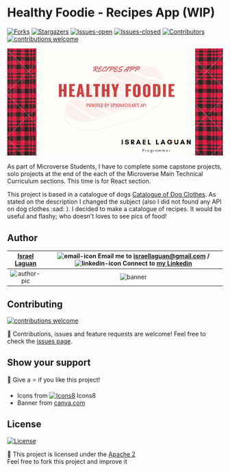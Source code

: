 # Healthy Foodie - Recipes App (WIP)

<!-- PROJECT SHIELDS -->
[![Forks][forks-shield]][forks-url]
[![Stargazers][stars-shield]][stars-url]
[![Issues-open][issues-open-shield]][issues-url]
[![Issues-closed][issues-closed-shield]][issues-url]
[![Contributors][contributors-shield]][contributors-url]
[![contributions welcome][contributions-welcome]][issues-url]

![app-banner][]

As part of Microverse Students, I have to complete some capstone projects, solo projects at the end of the each of the Microverse Main Technical Curriculum sections. This time is for React section.

This project is based in a catalogue of dogs [Catalogue of Dog Clothes](https://www.notion.so/Catalogue-of-Dog-Clothes-8bf1512b8ab34fa28848beb8ab698a32). As stated on the description I changed the subject (also I did not found any API on dog clothes :sad: ). I decided to make a catalogue of recipes. It would be useful and flashy; who doesn't loves to see pics of food!

## Author

| [Israel Laguan][author-github] | ![email-icon][] Email me to [israellaguan@gmail.com][author-email] / ![linkedin-icon][] Connect to [my Linkedin][author-linkedin] |
|:---:|:---:|
| ![author-pic][] | ![banner][] |

## Contributing

[![contributions welcome][contributions-welcome]][issues-url]

🤝 Contributions, issues and feature requests are welcome!
Feel free to check the [issues page][issues-url].

## Show your support

🤗 Give a ⭐️ if you like this project!

- Icons from [![Icons8][icons8-logo]][Icons8] Icons8
- Banner from [canva.com](https://www.canva.com)

## License

[![License][badge-apache]][apache-license]

📝 This project is licensed under the [Apache 2](LICENSE)\
Feel free to fork this project and improve it

<!-- MARKDOWN LINKS & IMAGES -->
[contributors-shield]: https://img.shields.io/github/contributors/Israel-Laguan/healthy-foodie?style=for-the-badge
[contributors-url]: https://github.com/Israel-Laguan/healthy-foodie/graphs/contributors
[forks-shield]: https://img.shields.io/github/forks/Israel-Laguan/healthy-foodie?style=for-the-badge
[forks-url]: https://github.com/Israel-Laguan/healthy-foodie/network/members
[stars-shield]: https://img.shields.io/github/stars/Israel-Laguan/healthy-foodie?style=for-the-badge
[stars-url]: https://github.com/Israel-Laguan/healthy-foodie/stargazers
[issues-open-shield]: https://img.shields.io/github/issues/Israel-Laguan/healthy-foodie?style=for-the-badge
[issues-url]: https://github.com/Israel-Laguan/healthy-foodie/issues
[issues-closed-shield]: https://img.shields.io/github/issues-closed/Israel-Laguan/healthy-foodie?style=for-the-badge
[badge-framework]: https://img.shields.io/badge/store-Redux-000?style=for-the-badge&logo=redux
[framework-url]: https://redux.js.org/
[react]: https://img.shields.io/badge/React-16+-61DAFB?style=for-the-badge&logo=react
[javascript]: https://img.shields.io/badge/JAVASCRIPT-ES6%2B-F7DF1E?style=for-the-badge&logo=javascript
[css]: https://img.shields.io/badge/style-CSS-1572B6?style=for-the-badge&logo=css3
[contributions-welcome]: https://img.shields.io/badge/contributions-welcome-brightgreen.svg?style=for-the-badge
[issues-url]: https://github.com/Israel-Laguan/healthy-foodie/issues
[badge-apache]: https://img.shields.io/badge/License-Apache%202.0-blue.svg?style=for-the-badge
[apache-license]: https://opensource.org/licenses/Apache-2.0
[author-pic]: https://avatars2.githubusercontent.com/u/36519478?s=460&v=4
[author-github]: https://israel-laguan.github.io
[author-linkedin]: https://www.linkedin.com/in/israellaguan
[author-email]: israellaguan@gmail.com
[linkedin-icon]: https://img.icons8.com/color/20/000000/linkedin.png
[email-icon]: https://img.icons8.com/color/20/000000/message-squared.png
[banner]: https://github.com/Israel-Laguan/Israel-Laguan/raw/master/docs/banner.jpg
[app-banner]: docs/app-banner.png
[Icons8]: https://icons8.com/
[icons8-logo]: https://img.icons8.com/fluent/20/000000/icons8-new-logo.png
